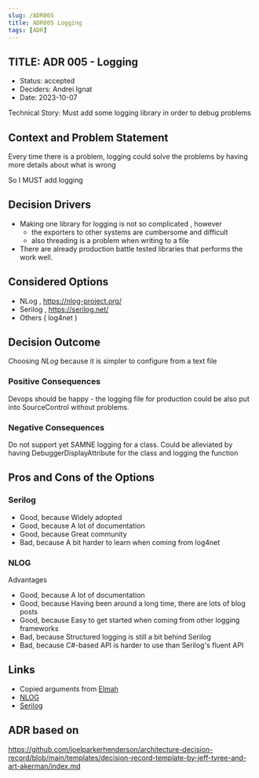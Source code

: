 ```yaml
---
slug: /ADR005
title: ADR005 Logging
tags: [ADR]
--- 
```

## TITLE: ADR 005 - Logging

* Status: accepted
* Deciders: Andrei Ignat
* Date: 2023-10-07

Technical Story: Must add some logging library in order to debug problems

## Context and Problem Statement

Every time there is a problem, logging could solve the problems by having more details about what is wrong

So I MUST add logging


## Decision Drivers <!-- optional -->

* Making one library for logging is not so complicated , however 
  * the exporters to other systems are cumbersome and difficult
  * also threading is a problem when writing to a file
* There are already production battle tested libraries that performs the work well.


## Considered Options

* NLog , https://nlog-project.org/
* Serilog , https://serilog.net/
* Others ( log4net )
  

## Decision Outcome

Choosing *NLog* because it is simpler to configure from a text file


### Positive Consequences <!-- optional -->

Devops should be happy - the logging file for production could be also put into SourceControl without problems.

### Negative Consequences 

Do not support yet SAMNE logging for a class. Could be alleviated by having DebuggerDisplayAttribute for the class and logging the function

## Pros and Cons of the Options <!-- optional -->

### Serilog

* Good, because Widely adopted
* Good, because A lot of documentation
* Good, because Great community
* Bad, because A bit harder to learn when coming from log4net

### NLOG

Advantages

* Good, because A lot of documentation
* Good, because Having been around a long time, there are lots of blog posts
* Good, because Easy to get started when coming from other logging frameworks
* Bad, because Structured logging is still a bit behind Serilog
* Bad, because C#-based API is harder to use than Serilog's fluent API

## Links 

* Copied arguments from [Elmah](https://blog.elmah.io/serilog-vs-nlog)
* [NLOG](https://nlog-project.org/)
* [Serilog](https://serilog.net/)
  


## ADR based on
https://github.com/joelparkerhenderson/architecture-decision-record/blob/main/templates/decision-record-template-by-jeff-tyree-and-art-akerman/index.md 